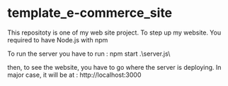 # template_e-commerce_site

This repositoty is one of my web site project. To step up my website. You required to have Node.js with npm

To run the server you have to run : npm start .\server.js\

then, to see the website, you have to go where the server is deploying. In major case, it will be at : http://localhost:3000
